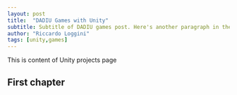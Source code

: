 ```yaml
---
layout: post
title:  "DADIU Games with Unity"
subtitle: Subtitle of DADIU games post. Here's another paragraph in the excerpt.
author: "Riccardo Loggini"
tags: [unity,games]
---
```


This is content of Unity projects page

## First chapter
